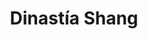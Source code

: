 ﻿---
title: "Dinastía Shang"
permalink: periodes_133.html
layout: periode
dataInici: -1766
dataFi: -1122
sidebar: periodes
pares:
  - 144:
    title: "Dinastías Chinas"
    dataInici: "(-2070)"
    dataFi: "(420)"

fills:
  - 255:
    title: "Batalla de Muye"
    dataInici: "(-1046)"

jocsPrincipals:
jocsEscenaris:
jocsEpoca:
jocsEpocaEscenaris:
---
